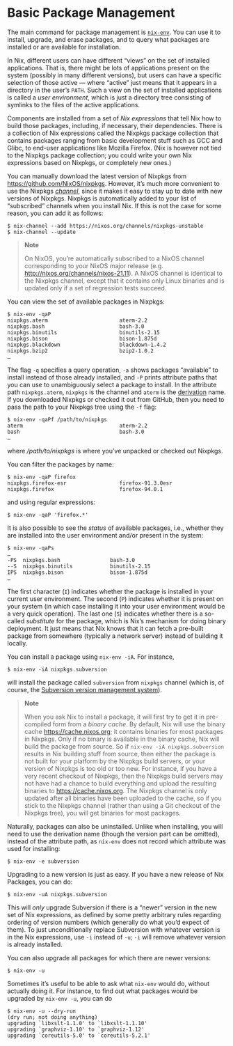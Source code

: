 # Basic Package Management

The main command for package management is
[`nix-env`](../command-ref/nix-env.md).  You can use it to install,
upgrade, and erase packages, and to query what packages are installed
or are available for installation.

In Nix, different users can have different “views” on the set of
installed applications. That is, there might be lots of applications
present on the system (possibly in many different versions), but users
can have a specific selection of those active — where “active” just
means that it appears in a directory in the user’s `PATH`. Such a view
on the set of installed applications is called a *user environment*,
which is just a directory tree consisting of symlinks to the files of
the active applications.

Components are installed from a set of *Nix expressions* that tell Nix
how to build those packages, including, if necessary, their
dependencies. There is a collection of Nix expressions called the
Nixpkgs package collection that contains packages ranging from basic
development stuff such as GCC and Glibc, to end-user applications like
Mozilla Firefox. (Nix is however not tied to the Nixpkgs package
collection; you could write your own Nix expressions based on Nixpkgs,
or completely new ones.)

You can manually download the latest version of Nixpkgs from
<https://github.com/NixOS/nixpkgs>. However, it’s much more
convenient to use the Nixpkgs [*channel*](channels.md), since it makes
it easy to stay up to date with new versions of Nixpkgs. Nixpkgs is
automatically added to your list of “subscribed” channels when you
install Nix. If this is not the case for some reason, you can add it
as follows:

```console
$ nix-channel --add https://nixos.org/channels/nixpkgs-unstable
$ nix-channel --update
```

> **Note**
> 
> On NixOS, you’re automatically subscribed to a NixOS channel
> corresponding to your NixOS major release (e.g.
> <http://nixos.org/channels/nixos-21.11>). A NixOS channel is identical
> to the Nixpkgs channel, except that it contains only Linux binaries
> and is updated only if a set of regression tests succeed.

You can view the set of available packages in Nixpkgs:

```console
$ nix-env -qaP
nixpkgs.aterm                       aterm-2.2
nixpkgs.bash                        bash-3.0
nixpkgs.binutils                    binutils-2.15
nixpkgs.bison                       bison-1.875d
nixpkgs.blackdown                   blackdown-1.4.2
nixpkgs.bzip2                       bzip2-1.0.2
…
```

The flag `-q` specifies a query operation, `-a` shows packages 
“available” to install instead of those already
installed, and `-P` prints attribute paths that you can use
to unambiguously select a package to install. In the attribute path
`nixpkgs.aterm`, `nixpkgs` is the channel and `aterm` is the
[derivation](../language/derivation.md) name.
If you downloaded Nixpkgs or checked it
out from GitHub, then you need to pass the path to your Nixpkgs tree using
the `-f` flag:

```console
$ nix-env -qaPf /path/to/nixpkgs
aterm                               aterm-2.2
bash                                bash-3.0
…
```

where */path/to/nixpkgs* is where you’ve unpacked or checked out
Nixpkgs.

You can filter the packages by name:

```console
$ nix-env -qaP firefox
nixpkgs.firefox-esr                 firefox-91.3.0esr
nixpkgs.firefox                     firefox-94.0.1
```

and using regular expressions:

```console
$ nix-env -qaP 'firefox.*'
```

It is also possible to see the *status* of available packages, i.e.,
whether they are installed into the user environment and/or present in
the system:

```console
$ nix-env -qaPs
…
-PS  nixpkgs.bash                bash-3.0
--S  nixpkgs.binutils            binutils-2.15
IPS  nixpkgs.bison               bison-1.875d
…
```

The first character (`I`) indicates whether the package is installed in
your current user environment. The second (`P`) indicates whether it is
present on your system (in which case installing it into your user
environment would be a very quick operation). The last one (`S`)
indicates whether there is a so-called *substitute* for the package,
which is Nix’s mechanism for doing binary deployment. It just means that
Nix knows that it can fetch a pre-built package from somewhere
(typically a network server) instead of building it locally.

You can install a package using `nix-env -iA`. For instance,

```console
$ nix-env -iA nixpkgs.subversion
```

will install the package called `subversion` from `nixpkgs` channel (which is, of course, the
[Subversion version management system](http://subversion.tigris.org/)).

> **Note**
> 
> When you ask Nix to install a package, it will first try to get it in
> pre-compiled form from a *binary cache*. By default, Nix will use the
> binary cache <https://cache.nixos.org>; it contains binaries for most
> packages in Nixpkgs. Only if no binary is available in the binary
> cache, Nix will build the package from source. So if `nix-env
> -iA nixpkgs.subversion` results in Nix building stuff from source, then either
> the package is not built for your platform by the Nixpkgs build
> servers, or your version of Nixpkgs is too old or too new. For
> instance, if you have a very recent checkout of Nixpkgs, then the
> Nixpkgs build servers may not have had a chance to build everything
> and upload the resulting binaries to <https://cache.nixos.org>. The
> Nixpkgs channel is only updated after all binaries have been uploaded
> to the cache, so if you stick to the Nixpkgs channel (rather than
> using a Git checkout of the Nixpkgs tree), you will get binaries for
> most packages.

Naturally, packages can also be uninstalled. Unlike when installing, you will
need to use the derivation name (though the version part can be omitted),
instead of the attribute path, as `nix-env` does not record which attribute
was used for installing:

```console
$ nix-env -e subversion
```

Upgrading to a new version is just as easy. If you have a new release of
Nix Packages, you can do:

```console
$ nix-env -uA nixpkgs.subversion
```

This will *only* upgrade Subversion if there is a “newer” version in the
new set of Nix expressions, as defined by some pretty arbitrary rules
regarding ordering of version numbers (which generally do what you’d
expect of them). To just unconditionally replace Subversion with
whatever version is in the Nix expressions, use `-i` instead of `-u`;
`-i` will remove whatever version is already installed.

You can also upgrade all packages for which there are newer versions:

```console
$ nix-env -u
```

Sometimes it’s useful to be able to ask what `nix-env` would do, without
actually doing it. For instance, to find out what packages would be
upgraded by `nix-env -u`, you can do

```console
$ nix-env -u --dry-run
(dry run; not doing anything)
upgrading `libxslt-1.1.0' to `libxslt-1.1.10'
upgrading `graphviz-1.10' to `graphviz-1.12'
upgrading `coreutils-5.0' to `coreutils-5.2.1'
```
